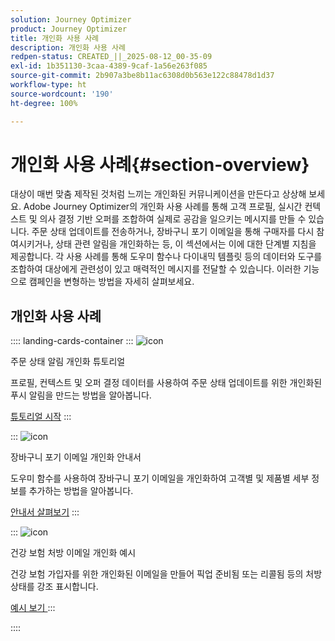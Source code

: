 ```yaml
---
solution: Journey Optimizer
product: Journey Optimizer
title: 개인화 사용 사례
description: 개인화 사용 사례
redpen-status: CREATED_||_2025-08-12_00-35-09
exl-id: 1b351130-3caa-4389-9caf-1a56e263f085
source-git-commit: 2b907a3be8b11ac6308d0b563e122c88478d1d37
workflow-type: ht
source-wordcount: '190'
ht-degree: 100%

---
```


# 개인화 사용 사례{#section-overview}

대상이 매번 맞춤 제작된 것처럼 느끼는 개인화된 커뮤니케이션을 만든다고 상상해 보세요. Adobe Journey Optimizer의 개인화 사용 사례를 통해 고객 프로필, 실시간 컨텍스트 및 의사 결정 기반 오퍼를 조합하여 실제로 공감을 일으키는 메시지를 만들 수 있습니다. 주문 상태 업데이트를 전송하거나, 장바구니 포기 이메일을 통해 구매자를 다시 참여시키거나, 상태 관련 알림을 개인화하는 등, 이 섹션에서는 이에 대한 단계별 지침을 제공합니다. 각 사용 사례를 통해 도우미 함수나 다이내믹 템플릿 등의 데이터와 도구를 조합하여 대상에게 관련성이 있고 매력적인 메시지를 전달할 수 있습니다. 이러한 기능으로 캠페인을 변형하는 방법을 자세히 살펴보세요.

## 개인화 사용 사례

:::: landing-cards-container
:::
![icon](https://cdn.experienceleague.adobe.com/icons/circle-play.svg?lang=ko)

주문 상태 알림 개인화 튜토리얼

프로필, 컨텍스트 및 오퍼 결정 데이터를 사용하여 주문 상태 업데이트를 위한 개인화된 푸시 알림을 만드는 방법을 알아봅니다.

[튜토리얼 시작](../using/personalization/personalization-use-case.md)
:::

:::
![icon](https://cdn.experienceleague.adobe.com/icons/bullseye.svg?lang=ko)

장바구니 포기 이메일 개인화 안내서

도우미 함수를 사용하여 장바구니 포기 이메일을 개인화하여 고객별 및 제품별 세부 정보를 추가하는 방법을 알아봅니다.

[안내서 살펴보기](../using/personalization/personalization-use-case-helper-functions.md)
:::

:::
![icon](https://cdn.experienceleague.adobe.com/icons/bullseye.svg?lang=ko)

건강 보험 처방 이메일 개인화 예시

건강 보험 가입자를 위한 개인화된 이메일을 만들어 픽업 준비됨 또는 리콜됨 등의 처방 상태를 강조 표시합니다.

[예시 보기 ](../using/personalization/perso-uc-plan-prescriptions.md)
:::

::::
